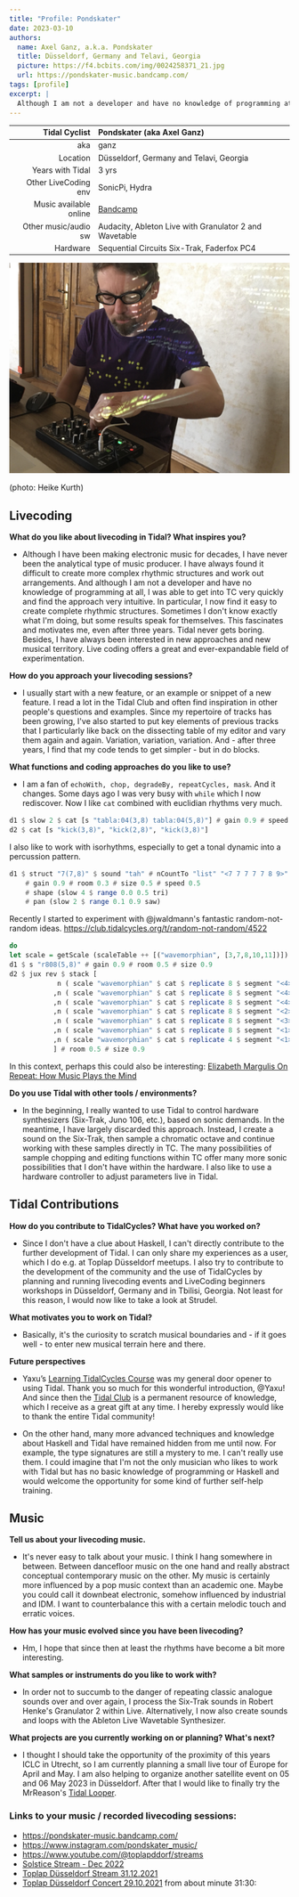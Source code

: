 ```yaml
---
title: "Profile: Pondskater"
date: 2023-03-10
authors:
  name: Axel Ganz, a.k.a. Pondskater
  title: Düsseldorf, Germany and Telavi, Georgia
  picture: https://f4.bcbits.com/img/0024258371_21.jpg
  url: https://pondskater-music.bandcamp.com/
tags: [profile]
excerpt: |
  Although I am not a developer and have no knowledge of programming at all, I was able to get into TC very quickly and find the approach very intuitive. In particular, I now find it easy to create complete rhythmic structures. Sometimes I don't know exactly what I'm doing, but some results speak for themselves. This fascinates and motivates me, even after three years. Tidal never gets boring. Besides, I have always been interested in new approaches and new musical territory. Live coding offers a great and ever-expandable field of experimentation.
---
```


| Tidal Cyclist  |  Pondskater (aka Axel Ganz)   |
| --------:    | :---------- |
| aka | ganz |
| Location | Düsseldorf, Germany and Telavi, Georgia |
| Years with Tidal | 3 yrs |
| Other LiveCoding env | SonicPi, Hydra |
| Music available online | [Bandcamp](https://pondskater-music.bandcamp.com/) |
| Other music/audio sw | Audacity, Ableton Live with Granulator 2 and Wavetable |
| Hardware | Sequential Circuits Six-Trak, Faderfox PC4 |

![pondskater with controller](./assets/aganz.jpg)

(photo: Heike Kurth)

## Livecoding  

**What do you like about livecoding in Tidal? What inspires you?**   
- Although I have been making electronic music for decades, I have never been the analytical type of music producer. I have always found it difficult to create more complex rhythmic structures and work out arrangements. And although I am not a developer and have no knowledge of programming at all, I was able to get into TC very quickly and find the approach very intuitive. In particular, I now find it easy to create complete rhythmic structures. Sometimes I don't know exactly what I'm doing, but some results speak for themselves. This fascinates and motivates me, even after three years. Tidal never gets boring. Besides, I have always been interested in new approaches and new musical territory. Live coding offers a great and ever-expandable field of experimentation.

**How do you approach your livecoding sessions?**  
- I usually start with a new feature, or an example or snippet of a new feature. I read a lot in the Tidal Club and often find inspiration in other people's questions and examples. Since my repertoire of tracks has been growing, I've also started to put key elements of previous tracks that I particularly like back on the dissecting table of my editor and vary them again and again. Variation, variation, variation. And - after three years, I find that my code tends to get simpler - but in do blocks.

**What functions and coding approaches do you like to use?**  
- I am a fan of `echoWith, chop, degradeBy, repeatCycles, mask`. And it changes. Some days ago I was very busy with `while` which I now rediscover. Now I like `cat` combined with euclidian rhythms very much.

```haskell
d1 $ slow 2 $ cat [s "tabla:04(3,8) tabla:04(5,8)"] # gain 0.9 # speed 0.25
d2 $ cat [s "kick(3,8)", "kick(2,8)", "kick(3,8)"]
```

I also like to work with isorhythms, especially to get a tonal dynamic into a percussion pattern.

```haskell
d1 $ struct "7(7,8)" $ sound "tah" # nCountTo "list" "<7 7 7 7 7 8 9>"
    # gain 0.9 # room 0.3 # size 0.5 # speed 0.5
    # shape (slow 4 $ range 0.0 0.5 tri)
    # pan (slow 2 $ range 0.1 0.9 saw)
```

Recently I started to experiment with @jwaldmann's fantastic random-not-random ideas.
https://club.tidalcycles.org/t/random-not-random/4522

```haskell
do
let scale = getScale (scaleTable ++ [("wavemorphian", [3,7,8,10,11])])
d1 $ s "r808(5,8)" # gain 0.9 # room 0.5 # size 0.9
d2 $ jux rev $ stack [
            n ( scale "wavemorphian" $ cat $ replicate 8 $ segment "<4>" $ irand 5) # s "sxt22" # gain 0.5
           ,n ( scale "wavemorphian" $ cat $ replicate 8 $ segment "<4>" $ irand 5) # s "sxt31" # gain 0.5
           ,n ( scale "wavemorphian" $ cat $ replicate 8 $ segment "<4>" $ irand 5) # s "sxt50" # gain 0.5 # legato 1.25
           ,n ( scale "wavemorphian" $ cat $ replicate 8 $ segment "<2>" $ irand 5) # s "sxt31" # gain 0.6 # speed 2.0
           ,n ( scale "wavemorphian" $ cat $ replicate 8 $ segment "<3>" $ irand 5) # s "sxt42" # gain 0.5 # speed 2.0
           ,n ( scale "wavemorphian" $ cat $ replicate 8 $ segment "<1>" $ irand 5) # s "sxt60" # gain 0.7 # speed 2.0 # nudge 0.25
           ,n ( scale "wavemorphian" $ cat $ replicate 4 $ segment "<1>" $ irand 5) # s "sxt69" # gain 0.7 # speed 2.0 # nudge 0.675
           ] # room 0.5 # size 0.9
```

In this context, perhaps this could also be interesting: [Elizabeth Margulis On Repeat: How Music Plays the Mind](http://www.elizabethmargulis.com/on-repeat)  

**Do you use Tidal with other tools / environments?**  
- In the beginning, I really wanted to use Tidal to control hardware synthesizers (Six-Trak, Juno 106, etc.), based on sonic demands. In the meantime, I have largely discarded this approach. Instead, I create a sound on the Six-Trak, then sample a chromatic octave and continue working with these samples directly in TC. The many possibilities of sample chopping and editing functions within TC offer many more sonic possibilities that I don't have within the hardware. I also like to use a hardware controller to adjust parameters live in Tidal.

## Tidal Contributions  

**How do you contribute to TidalCycles? What have you worked on?**  
- Since I don't have a clue about Haskell, I can't directly contribute to the further development of Tidal. I can only share my experiences as a user, which I do e.g. at Toplap Düsseldorf meetups. I also try to contribute to the development of the community and the use of TidalCycles by planning and running livecoding events and LiveCoding beginners workshops in Düsseldorf, Germany and in Tbilisi, Georgia. Not least for this reason, I would now like to take a look at Strudel.

**What motivates you to work on Tidal?**   
- Basically, it's the curiosity to scratch musical boundaries and - if it goes well - to enter new musical terrain here and there.

**Future perspectives**
- Yaxu’s [Learning TidalCycles Course](https://tidalcycles.org/docs/patternlib/tutorials/course1) was my general door opener to using Tidal. Thank you so much for this wonderful introduction, @Yaxu! And since then the [Tidal Club](https://club.tidalcycles.org/) is a permanent resource of knowledge, which I receive as a great gift at any time. I hereby expressly would like to thank the entire Tidal community!

- On the other hand, many more advanced techniques and knowledge about Haskell and Tidal have remained hidden from me until now. For example, the type signatures are still a mystery to me. I can't really use them. I could imagine that I'm not the only musician who likes to work with Tidal but has no basic knowledge of programming or Haskell and would welcome the opportunity for some kind of further self-help training.

## Music  

**Tell us about your livecoding music.**  
- It's never easy to talk about your music. I think I hang somewhere in between. Between dancefloor music on the one hand and really abstract conceptual contemporary music on the other. My music is certainly more influenced by a pop music context than an academic one. Maybe you could call it downbeat electronic, somehow influenced by industrial and IDM. I want to counterbalance this with a certain melodic touch and erratic voices.

**How has your music evolved since you have been livecoding?**  
- Hm, I hope that since then at least the rhythms have become a bit more interesting.

**What samples or instruments do you like to work with?**  
- In order not to succumb to the danger of repeating classic analogue sounds over and over again, I process the Six-Trak sounds in Robert Henke's Granulator 2 within Live. Alternatively, I now also create sounds and loops with the Ableton Live Wavetable Synthesizer.

**What projects are you currently working on or planning? What's next?**  
- I thought I should take the opportunity of the proximity of this years ICLC in Utrecht, so I am currently planning a small live tour of Europe for April and May. I am also helping to organize another satellite event on 05 and 06 May 2023 in Düsseldorf. After that I would like to finally try the MrReason's [Tidal Looper](https://github.com/thgrund/tidal-looper).

### Links to your music / recorded livecoding sessions:
- https://pondskater-music.bandcamp.com/
- https://www.instagram.com/pondskater_music/
- https://www.youtube.com/@toplapddorf/streams
- [Solstice Stream - Dec 2022](https://www.youtube.com/watch?v=9i_7vZgVXsw&list=PLMBIpibV-wQIdS6D1vdijRZPfLBrRP9A_&index=25&t=933s)
- [Toplap Düsseldorf Stream 31.12.2021](https://www.youtube.com/watch?v=UA7Ca6gaSvc&t=974s)
- [Toplap Düsseldorf Concert 29.10.2021](https://www.youtube.com/watch?v=qGXQVNUWFc0&t=1845s) from about minute 31:30:
